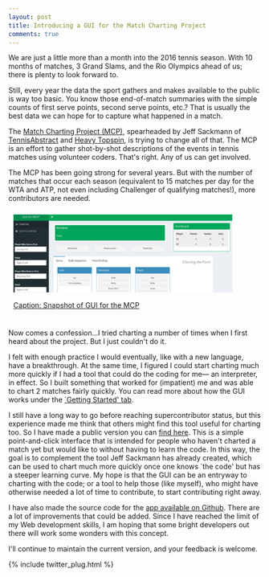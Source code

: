```yaml
---
layout: post
title: Introducing a GUI for the Match Charting Project
comments: true
---
```


We are just a little more than a month into the 2016 tennis season. With 10 months of matches, 3 Grand Slams, and the Rio Olympics ahead of us; there is plenty to look forward to. 

Still, every year the data the sport gathers and makes available to the public is way too basic. You know those end-of-match summaries with the simple counts of first serve points, second serve points, etc.? That is usually the best data we can hope for to capture what happened in a match.

The [Match Charting Project (MCP)](http://www.tennisabstract.com/blog/2013/11/26/the-match-charting-project/), spearheaded by Jeff Sackmann of [TennisAbstract](http://www.tennisabstract.com/) and [Heavy Topspin](http://heavytopspin.com/), is trying to change all of that. The MCP is an effort to gather shot-by-shot descriptions of the events in tennis matches using volunteer coders. That's right. Any of us can get involved.

The MCP has been going strong for several years. But with the number of matches that occur each season (equivalent to 15 matches per day for the WTA and ATP, not even including Challenger of qualifying matches!), more contributors are needed.

<div style="float:center;padding:2%;"><a href="https://skovalchik.shinyapps.io/ChartingGUI"><img src="/assets/mcp_gui.png" width="90%"/><p style="font-size:14px;">Caption: Snapshot of GUI for the MCP</p></a></div>

Now comes a confession...I tried charting a number of times when I first heard about the project. But I just couldn't do it. 

I felt with enough practice I would eventually, like with a new language, have a breakthrough. At the same time, I figured I could start charting much more quickly if I had a tool that could do the coding for me&mdash; an interpreter, in effect. So I built something that worked for (impatient) me and was able to chart 2 matches fairly quickly. You can read more about how the GUI works under the [`Getting Started' tab](https://skovalchik.shinyapps.io/ChartingGUI).

I still have a long way to go before reaching supercontributor status, but this experience made me think that others might find this tool useful for charting too. So I have made a public version you can [find here](https://skovalchik.shinyapps.io/ChartingGUI). This is a simple point-and-click interface that is intended for people who haven't charted a match yet but would like to without having to learn the code. In this way, the goal is to complement the tool Jeff Sackmann has already created, which can be used to chart much more quickly once one knows `the code' but has a steeper learning curve. My hope is that the GUI can be an entryway to charting with the code; or a tool to help those (like myself), who might have otherwise needed a lot of time to contribute, to start contributing right away.

I have also made the source code for the [app available on Github](https://github.com/skoval/ChartingGUI). There are a lot of improvements that could be added. Since I have reached the limit of my Web development skills, I am hoping that some bright developers out there will work some wonders with this concept.

I'll continue to maintain the current version, and your feedback is welcome.



{% include twitter_plug.html %}
